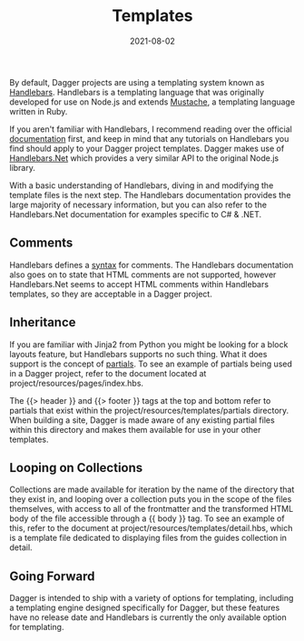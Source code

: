 ﻿---
template: detail
title: Templates
description: An introduction to the templating system and a few words on future goals.
date: 2021-08-02
---
By default, Dagger projects are using a templating system known as [Handlebars](https://handlebarsjs.com/).
Handlebars is a templating language that was originally developed for use on Node.js and extends 
[Mustache](https://mustache.github.io/), a templating language written in Ruby.

If you aren't familiar with Handlebars, I recommend reading over the official
[documentation](https://handlebarsjs.com/guide/) first, and keep in mind that any tutorials on 
Handlebars you find should apply to your Dagger project templates. Dagger makes use of [Handlebars.Net](https://github.com/Handlebars-Net/Handlebars.Net) 
which provides a very similar API to the original Node.js library.

With a basic understanding of Handlebars, diving in and modifying the template files is the next step. 
The Handlebars documentation provides the large majority of necessary information, but you can also refer to
the Handlebars.Net documentation for examples specific to C# & .NET.

## Comments
Handlebars defines a [syntax](https://handlebarsjs.com/guide/#template-comments) for comments. The Handlebars 
documentation also goes on to state that HTML comments are not supported, however Handlebars.Net seems to accept HTML 
comments within Handlebars templates, so they are acceptable in a Dagger project.

## Inheritance
If you are familiar with Jinja2 from Python you might be looking for a block layouts feature, but Handlebars
supports no such thing. What it does support is the concept of [partials](https://handlebarsjs.com/guide/#partials). 
To see an example of partials being used in a Dagger project, refer to the document located
at <span class="hl">project/resources/pages/index.hbs</span>.

The <span class="hl">{{> header }}</span> and <span class="hl">{{> footer }}</span> tags at the top and bottom refer to partials that exist within the
<span class="hl">project/resources/templates/partials</span> directory. When building a site, Dagger is made aware of any existing partial files 
within this directory and makes them available for use in your other templates.

## Looping on Collections
Collections are made available for iteration by the name of the directory that they exist in, and looping over a collection
puts you in the scope of the files themselves, with access to all of the frontmatter and the transformed HTML body of the file
accessible through a <span class="hl">{{ body }}</span> tag. To see an example of this, refer to the document at <span class="hl">project/resources/templates/detail.hbs</span>,
which is a template file dedicated to displaying files from the guides collection in detail.

## Going Forward
Dagger is intended to ship with a variety of options for templating, including a templating engine designed specifically for Dagger,
but these features have no release date and Handlebars is currently the only available option for templating.